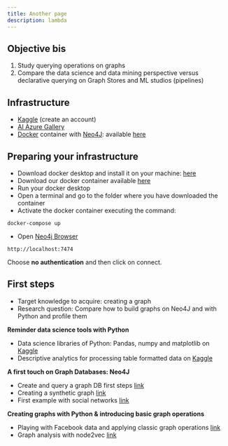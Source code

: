 ```yaml
---
title: Another page
description: lambda
---
```


Objective bis
---------

1.  Study querying operations on graphs 
2.  Compare the data science and data mining perspective versus declarative querying on Graph Stores and ML studios (pipelines)

Infrastructure
--------------

-   [Kaggle](http://www.kaggle.com/) (create an account)
-   [AI Azure Gallery](https://studio.azureml.net/)
-   [Docker](https://www.docker.com/) container with [Neo4J](https://neo4j.com/docs/graph-algorithms/current/introduction/): available [here](https://drive.google.com/drive/folders/19tH6L7Ta3RNXJ5aJEtsv7g0q_W8WW--P?usp=sharing)

Preparing your infrastructure
-----------------------------

-   Download docker desktop and install it on your machine: [here](https://www.docker.com/products/docker-desktop)
-   Download our docker container available [here](https://drive.google.com/drive/folders/19tH6L7Ta3RNXJ5aJEtsv7g0q_W8WW--P?usp=sharing)
-   Run your docker desktop
-   Open a terminal and go to the folder where you have downloaded the container
-   Activate the docker container executing the command:

```
docker-compose up
```

-   Open [Neo4j Browser](https://neo4j.com/developer/neo4j-browser/)

```
http://localhost:7474
```

Choose **no authentication** and then click on connect.

First steps
-----------

-   Target knowledge to acquire: creating a graph
-   Research question: Compare how to build graphs on Neo4J and with Python and profile them

**Reminder data science tools with Python**
- Data science libraries of Python: Pandas, numpy and matplotlib on [Kaggle](http://vargas-solar.com/data-centric-smart-everything/hands-on/getting-started-with-the-data-science-ecosystem/) 
- Descriptive analytics for processing table formatted data on [Kaggle](http://vargas-solar.com/data-centric-smart-everything/hands-on/exploring-data-collections-using-descriptive-statistics/) 

**A first touch on Graph Databases: Neo4J**
- Create and query a graph DB first steps [link](https://neo4j.com/docs/graph-algorithms/current/projected-graph-model/) 
- Creating a synthetic graph [link](https://neo4j.com/docs/graph-algorithms/current/labs-algorithms/graph-generation/)
- First example with social networks [link](https://neo4j.com/docs/graph-algorithms/current/yelp-example/)

**Creating graphs with Python & introducing basic graph operations**
- Playing with Facebook data and applying classic graph operations [link](http://vargas-solar.com/data-centric-smart-everything/network-analysis/)
- Graph analysis with node2vec [link](https://www.kaggle.com/ferdzso/knowledge-graph-analysis-with-node2vec)

